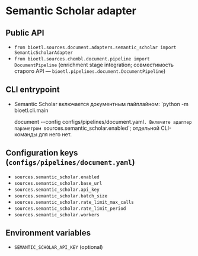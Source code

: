 # Semantic Scholar adapter

## Public API

- `from bioetl.sources.document.adapters.semantic_scholar import SemanticScholarAdapter`
- `from bioetl.sources.chembl.document.pipeline import DocumentPipeline` (enrichment stage integration; совместимость старого API — `bioetl.pipelines.document.DocumentPipeline`)

## CLI entrypoint

- Semantic Scholar включается документным пайплайном: `python -m bioetl.cli.main

  document --config configs/pipelines/document.yaml`. Включите адаптер
  параметром `sources.semantic_scholar.enabled`; отдельной CLI-команды для него
  нет.

## Configuration keys (`configs/pipelines/document.yaml`)

- `sources.semantic_scholar.enabled`
- `sources.semantic_scholar.base_url`
- `sources.semantic_scholar.api_key`
- `sources.semantic_scholar.batch_size`
- `sources.semantic_scholar.rate_limit_max_calls`
- `sources.semantic_scholar.rate_limit_period`
- `sources.semantic_scholar.workers`

## Environment variables

- `SEMANTIC_SCHOLAR_API_KEY` (optional)
